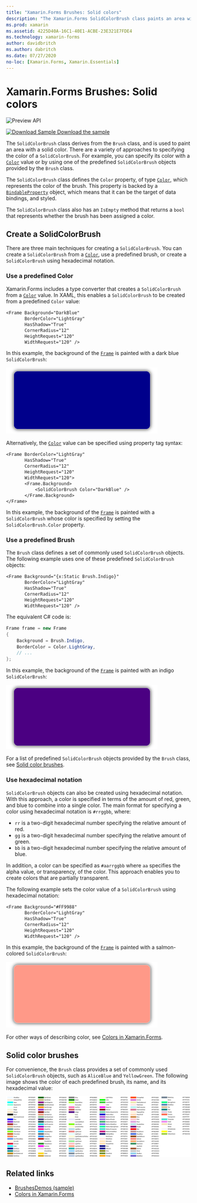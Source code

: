 ```yaml
---
title: "Xamarin.Forms Brushes: Solid colors"
description: "The Xamarin.Forms SolidColorBrush class paints an area with a solid color."
ms.prod: xamarin
ms.assetid: 4225D40A-16C1-40E1-ACBE-23E321E7FDE4
ms.technology: xamarin-forms
author: davidbritch
ms.author: dabritch
ms.date: 07/27/2020
no-loc: [Xamarin.Forms, Xamarin.Essentials]
---
```


# Xamarin.Forms Brushes: Solid colors

![Preview API](~/media/shared/preview.png "This API is currently pre-release")

[![Download Sample](~/media/shared/download.png) Download the sample](https://docs.microsoft.com/samples/xamarin/xamarin-forms-samples/userinterface-brushdemos/)

The `SolidColorBrush` class derives from the `Brush` class, and is used to paint an area with a solid color. There are a variety of approaches to specifying the color of a `SolidColorBrush`. For example, you can specify its color with a [`Color`](xref:Xamarin.Forms.Color) value or by using one of the predefined `SolidColorBrush` objects provided by the `Brush` class.

The `SolidColorBrush` class defines the `Color` property, of type [`Color`](xref:Xamarin.Forms.Color), which represents the color of the brush. This property is backed by a [`BindableProperty`](xref:Xamarin.Forms.BindableProperty) object, which means that it can be the target of data bindings, and styled.

The `SolidColorBrush` class also has an `IsEmpty` method that returns a `bool` that represents whether the brush has been assigned a color.

## Create a SolidColorBrush

There are three main techniques for creating a `SolidColorBrush`. You can create a `SolidColorBrush` from a [`Color`](xref:Xamarin.Forms.Color), use a predefined brush, or create a `SolidColorBrush` using hexadecimal notation.

### Use a predefined Color

Xamarin.Forms includes a type converter that creates a `SolidColorBrush` from a [`Color`](xref:Xamarin.Forms.Color) value. In XAML, this enables a `SolidColorBrush` to be created from a predefined `Color` value:

```xaml
<Frame Background="DarkBlue"
       BorderColor="LightGray"
       HasShadow="True"
       CornerRadius="12"
       HeightRequest="120"
       WidthRequest="120" />
```

In this example, the background of the [`Frame`](xref:Xamarin.Forms.Frame) is painted with a dark blue `SolidColorBrush`:

![Frame painted with a predefined Color](solidcolor-images/predefined-color.png)

Alternatively, the [`Color`](xref:Xamarin.Forms.Color) value can be specified using property tag syntax:

```xaml
<Frame BorderColor="LightGray"
       HasShadow="True"
       CornerRadius="12"
       HeightRequest="120"
       WidthRequest="120">
       <Frame.Background>
           <SolidColorBrush Color="DarkBlue" />
       </Frame.Background>
</Frame>
```

In this example, the background of the [`Frame`](xref:Xamarin.Forms.Frame) is painted with a `SolidColorBrush` whose color is specified by setting the `SolidColorBrush.Color` property.

### Use a predefined Brush

The `Brush` class defines a set of commonly used `SolidColorBrush` objects. The following example uses one of these predefined `SolidColorBrush` objects:

```xaml
<Frame Background="{x:Static Brush.Indigo}"
       BorderColor="LightGray"
       HasShadow="True"
       CornerRadius="12"
       HeightRequest="120"
       WidthRequest="120" />       
```

The equivalent C# code is:

```csharp
Frame frame = new Frame
{
    Background = Brush.Indigo,
    BorderColor = Color.LightGray,
    // ...
};
```

In this example, the background of the [`Frame`](xref:Xamarin.Forms.Frame) is painted with an indigo `SolidColorBrush`:

![Frame painted with a predefined SolidColorBrush](solidcolor-images/predefined-brush.png)

For a list of predefined `SolidColorBrush` objects provided by the `Brush` class, see [Solid color brushes](#solid-color-brushes).

### Use hexadecimal notation

`SolidColorBrush` objects can also be created using hexadecimal notation. With this approach, a color is specified in terms of the amount of red, green, and blue to combine into a single color. The main format for specifying a color using hexadecimal notation is `#rrggbb`, where:

- `rr` is a two-digit hexadecimal number specifying the relative amount of red.
- `gg` is a two-digit hexadecimal number specifying the relative amount of green.
- `bb` is a two-digit hexadecimal number specifying the relative amount of blue.

In addition, a color can be specified as `#aarrggbb` where `aa` specifies the alpha value, or transparency, of the color. This approach enables you to create colors that are partially transparent.

The following example sets the color value of a `SolidColorBrush` using hexadecimal notation:

```xaml
<Frame Background="#FF9988"
       BorderColor="LightGray"
       HasShadow="True"
       CornerRadius="12"
       HeightRequest="120"
       WidthRequest="120" />
```

In this example, the background of the [`Frame`](xref:Xamarin.Forms.Frame) is painted with a salmon-colored `SolidColorBrush`:

![Frame painted with a SolidColorBrush created using hexadecimal notation](solidcolor-images/hex.png)

For other ways of describing color, see [Colors in Xamarin.Forms](~/xamarin-forms/user-interface/colors.md).

## Solid color brushes

For convenience, the `Brush` class provides a set of commonly used `SolidColorBrush` objects, such as `AliceBlue` and `YellowGreen`. The following image shows the color of each predefined brush, its name, and its hexadecimal value:

[![Color table including a color swatch, color name, and hexadecimal value](solidcolor-images/solidcolorbrushes.png)](solidcolor-images/solidcolorbrushes-large.png#lightbox)

## Related links

- [BrushesDemos (sample)](https://docs.microsoft.com/samples/xamarin/xamarin-forms-samples/userinterface-brushdemos/)
- [Colors in Xamarin.Forms](~/xamarin-forms/user-interface/colors.md)
